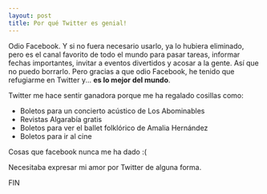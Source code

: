 ```yaml
---
layout: post
title: Por qué Twitter es genial!
---
```


Odio Facebook. Y si no fuera necesario usarlo, ya lo hubiera eliminado, pero es el canal favorito de todo el mundo para pasar tareas, informar fechas importantes, invitar a eventos divertidos y acosar a la gente. Así que no puedo borrarlo. Pero gracias a que odio Facebook, he tenido que refugiarme en Twitter y... **es lo mejor del mundo**.

Twitter me hace sentir ganadora porque me ha regalado cosillas como:

- Boletos para un concierto acústico de Los Abominables
- Revistas Algarabía gratis
- Boletos para ver el ballet folklórico de Amalia Hernández
- Boletos para ir al cine

Cosas que facebook nunca me ha dado :(

Necesitaba expresar mi amor por Twitter de alguna forma.

FIN
